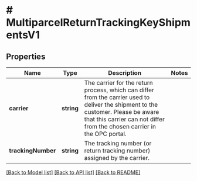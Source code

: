 # # MultiparcelReturnTrackingKeyShipmentsV1

## Properties

Name | Type | Description | Notes
------------ | ------------- | ------------- | -------------
**carrier** | **string** | The carrier for the return process, which can differ from the carrier used to deliver the shipment to the customer. Please be aware that this carrier can not differ from the chosen carrier in the OPC portal. |
**trackingNumber** | **string** | The tracking number (or return tracking number) assigned by the carrier. |

[[Back to Model list]](../../README.md#models) [[Back to API list]](../../README.md#endpoints) [[Back to README]](../../README.md)
